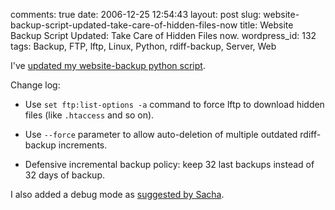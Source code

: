 comments: true
date: 2006-12-25 12:54:43
layout: post
slug: website-backup-script-updated-take-care-of-hidden-files-now
title: Website Backup Script Updated: Take Care of Hidden Files now.
wordpress_id: 132
tags: Backup, FTP, lftp, Linux, Python, rdiff-backup, Server, Web

I've [updated my website-backup python script](http://kevin.deldycke.com/static/scripts/website-backup-2006_12_25.py).

Change log:



  * Use `set ftp:list-options -a` command to force lftp to download hidden files (like `.htaccess` and so on).


  * Use `--force` parameter to allow auto-deletion of multiple outdated rdiff-backup increments.


  * Defensive incremental backup policy: keep 32 last backups instead of 32 days of backup.



I also added a debug mode as [suggested by Sacha](http://kevin.deldycke.com/2006/11/website-backup-script-incremental-backup-feature-added/#comment-957).
